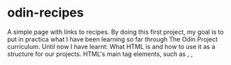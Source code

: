 # odin-recipes
A simple page with links to recipes.
By doing this first project, my goal is to put in practica what I have been learning so far through The Odin Project curriculum.
Until now I have learnt:
What HTML is and how to use it as a structure for our projects. 
HTML's main tag elements, such as <html>, <head>, <title>, <link>, <body>, <h1> to <h6>, <p>, <a>,
<img> among others. 
Use of tag's attributes such as href, alt, src.
How to make relative and absolute path when working with links and images. 
What are the main forms of images formats availables and its characteristics in each case.  

